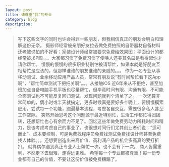 ```yaml
---
layout: post
title: 请尊重“我”的专业
category: blog
description: 
---
```

>写下这些文字的同时也许会得罪一些朋友，但我相信真正的朋友会明白和理解这份无奈。
摄影师经常被亲朋好友拉去做免费拍照的自带器材自备材料还老被说拍的不好看；家装设计师经常被要求免费给效果图；平面设计的都经常被求P图。。。大家都习惯了免费习惯了使唤人还美其名曰是看得起你才请你帮忙。
慢慢的慢慢的很多职业特别怕被请帮忙，如果本就是好朋友互相帮忙是应该的，但那样谁谁的朋友谁谁的亲戚的。。。
作为一名专业从事移动测试、业余移动应用产品人员，常常有朋友说“有时间帮忙看下这App啊”，“帮忙简单测试下把把关啊”。。。从接触iOS 近6年来从不拒绝，甚至加班加点自备电脑手机平板也尽量帮忙，但毕竟时间有限、沟通有限、不可能全面测试也不可能反复回归测试，发现问题就列个清单了之。
一次还算非常简单的，俩小时或半天就搞定，更多时候真是要好多个晚上，要慢慢摸索应用，尝试每一个功能，跑遍基本流程，考虑各自交互，需要很多私人甚至工作空隙。
突然开始思考这个问题源于最近特别忙，生活工作都忙得团团转，还想帮忙也心有余而力不足了。回忆这些年做免费劳动力所耗时间和精力，是该考虑考虑自己的事业了，也很想对同行们尤其创业者们说：“适可而止”。成本要控制，可是免费找程序员免费找测试免费找设计师甚至免费找人体验。。。还想要创造出来高价值、高利润产品的机会多高真的要打折扣。 就算偶尔遇到真正专业人士帮忙一次，也不会有下一次。
商人皆需重利，不然走下去很难，走得远更难。
希望每一个专业都被尊重！每一份专业都有自己的价值，不要让这份价值被免费糟蹋了。
